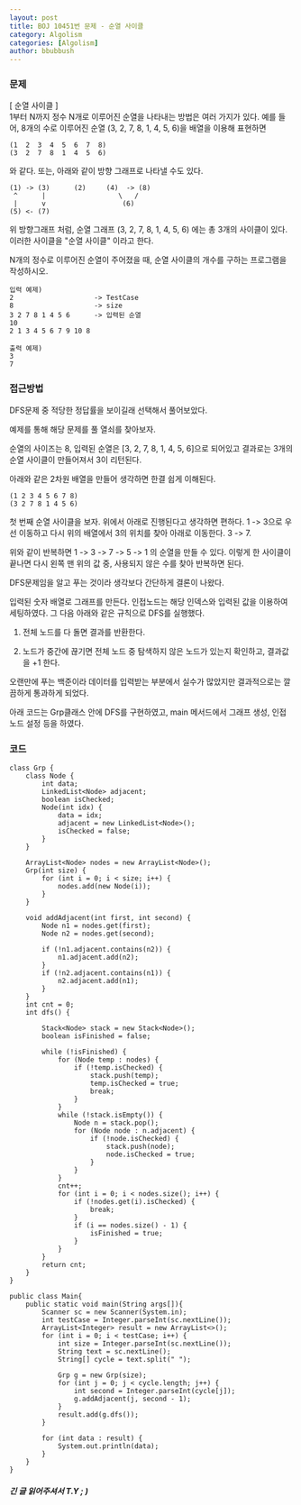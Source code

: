 ```yaml
---
layout: post
title: BOJ 10451번 문제 - 순열 사이클
category: Algolism
categories: [Algolism]
author: bbubbush
---
```

### 문제
[ 순열 사이클 ]  
1부터 N까지 정수 N개로 이루어진 순열을 나타내는 방법은 여러 가지가 있다. 예를 들어, 8개의 수로 이루어진 순열 (3, 2, 7, 8, 1, 4, 5, 6)을 배열을 이용해 표현하면

```
(1  2  3  4  5  6  7  8)
(3  2  7  8  1  4  5  6)
```

와 같다. 또는, 아래와 같이 방향 그래프로 나타낼 수도 있다.
```
(1) -> (3)      (2)     (4)  -> (8)
 ^      |                  \   /
 |      v                   (6)
(5) <- (7)
```

위 방향그래프 처럼, 순열 그래프 (3, 2, 7, 8, 1, 4, 5, 6) 에는 총 3개의 사이클이 있다. 이러한 사이클을 "순열 사이클" 이라고 한다.

N개의 정수로 이루어진 순열이 주어졌을 때, 순열 사이클의 개수를 구하는 프로그램을 작성하시오.

```              
입력 예제)
2                    -> TestCase
8                    -> size
3 2 7 8 1 4 5 6      -> 입력된 순열
10
2 1 3 4 5 6 7 9 10 8

출력 예제)
3
7
```
### 접근방법
DFS문제 중 적당한 정답률을 보이길래 선택해서 풀어보았다.  

예제를 통해 해당 문제를 풀 열쇠를 찾아보자. 

순열의 사이즈는 8, 입력된 순열은 [3, 2, 7, 8, 1, 4, 5, 6]으로 되어있고 결과로는 3개의 순열 사이클이 만들어져서 3이 리턴된다.

아래와 같은 2차원 배열을 만들어 생각하면 한결 쉽게 이해된다.
```
(1 2 3 4 5 6 7 8)
(3 2 7 8 1 4 5 6)
```

첫 번째 순열 사이클을 보자. 위에서 아래로 진행된다고 생각하면 편하다. 1 -> 3으로 우선 이동하고 다시 위의 배열에서 3의 위치를 찾아 아래로 이동한다. 3 -> 7.  

위와 같이 반복하면 1 -> 3 -> 7 -> 5 -> 1 의 순열을 만들 수 있다.  이렇게 한 사이클이 끝나면 다시 왼쪽 맨 위의 값 중, 사용되지 않은 수를 찾아 반복하면 된다.

DFS문제임을 알고 푸는 것이라 생각보다 간단하게 결론이 나왔다.

입력된 숫자 배열로 그래프를 만든다. 인접노드는 해당 인덱스와 입력된 값을 이용하여 세팅하였다. 그 다음 아래와 같은 규칙으로 DFS를 실행했다.

1. 전체 노드를 다 돌면 결과를 반환한다.

2. 노드가 중간에 끊기면 전체 노드 중 탐색하지 않은 노드가 있는지 확인하고, 결과값을 +1 한다.

오랜만에 푸는 백준이라 데이터를 입력받는 부분에서 실수가 많았지만 결과적으로는 깔끔하게 통과하게 되었다.

아래 코드는 Grp클래스 안에 DFS를 구현하였고, main 메서드에서 그래프 생성, 인접노드 설정 등을 하였다.

### 코드
```{.java}
class Grp {
    class Node {
        int data;
        LinkedList<Node> adjacent;
        boolean isChecked;
        Node(int idx) {
            data = idx;
            adjacent = new LinkedList<Node>();
            isChecked = false;
        }
    }

    ArrayList<Node> nodes = new ArrayList<Node>();
    Grp(int size) {
        for (int i = 0; i < size; i++) {
            nodes.add(new Node(i));
        }
    }

    void addAdjacent(int first, int second) {
        Node n1 = nodes.get(first);
        Node n2 = nodes.get(second);

        if (!n1.adjacent.contains(n2)) {
            n1.adjacent.add(n2);
        }
        if (!n2.adjacent.contains(n1)) {
            n2.adjacent.add(n1);
        }
    }
    int cnt = 0;
    int dfs() {
        
        Stack<Node> stack = new Stack<Node>();
        boolean isFinished = false;
        
        while (!isFinished) {
            for (Node temp : nodes) {
                if (!temp.isChecked) {
                    stack.push(temp);
                    temp.isChecked = true;
                    break;
                }
            }
            while (!stack.isEmpty()) {
                Node n = stack.pop();
                for (Node node : n.adjacent) {
                    if (!node.isChecked) {
                        stack.push(node);
                        node.isChecked = true;
                    }
                }
            }
            cnt++;
            for (int i = 0; i < nodes.size(); i++) {
                if (!nodes.get(i).isChecked) {
                    break;
                }
                if (i == nodes.size() - 1) {
                    isFinished = true;
                }
            }
        }
        return cnt;
    }
}

public class Main{
	public static void main(String args[]){
		Scanner sc = new Scanner(System.in);
        int testCase = Integer.parseInt(sc.nextLine());
        ArrayList<Integer> result = new ArrayList<>();
        for (int i = 0; i < testCase; i++) {
            int size = Integer.parseInt(sc.nextLine());
            String text = sc.nextLine();
            String[] cycle = text.split(" ");
            
            Grp g = new Grp(size);
            for (int j = 0; j < cycle.length; j++) {
                int second = Integer.parseInt(cycle[j]);
                g.addAdjacent(j, second - 1);
            }
            result.add(g.dfs());
        }

        for (int data : result) {
            System.out.println(data);
        }
	}
}
```

##### 긴 글 읽어주셔서 T.Y ; )